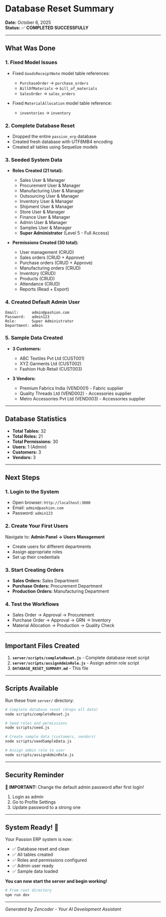 # Database Reset Summary

**Date:** October 6, 2025  
**Status:** ✅ **COMPLETED SUCCESSFULLY**

---

## What Was Done

### 1. **Fixed Model Issues**
- Fixed `GoodsReceiptNote` model table references:
  - `PurchaseOrder` → `purchase_orders`
  - `BillOfMaterials` → `bill_of_materials`
  - `SalesOrder` → `sales_orders`
  
- Fixed `MaterialAllocation` model table reference:
  - `inventories` → `inventory`

### 2. **Complete Database Reset**
- Dropped the entire `passion_erp` database
- Created fresh database with UTF8MB4 encoding
- Created all tables using Sequelize models

### 3. **Seeded System Data**
- **Roles Created (21 total):**
  - Sales User & Manager
  - Procurement User & Manager
  - Manufacturing User & Manager
  - Outsourcing User & Manager
  - Inventory User & Manager
  - Shipment User & Manager
  - Store User & Manager
  - Finance User & Manager
  - Admin User & Manager
  - Samples User & Manager
  - **Super Administrator** (Level 5 - Full Access)

- **Permissions Created (30 total):**
  - User management (CRUD)
  - Sales orders (CRUD + Approve)
  - Purchase orders (CRUD + Approve)
  - Manufacturing orders (CRUD)
  - Inventory (CRUD)
  - Products (CRUD)
  - Attendance (CRUD)
  - Reports (Read + Export)

### 4. **Created Default Admin User**
```
Email:      admin@pashion.com
Password:   admin123
Role:       Super Administrator
Department: admin
```

### 5. **Sample Data Created**
- **3 Customers:**
  - ABC Textiles Pvt Ltd (CUST001)
  - XYZ Garments Ltd (CUST002)
  - Fashion Hub Retail (CUST003)

- **3 Vendors:**
  - Premium Fabrics India (VEND001) - Fabric supplier
  - Quality Threads Ltd (VEND002) - Accessories supplier
  - Metro Accessories Pvt Ltd (VEND003) - Accessories supplier

---

## Database Statistics

- **Total Tables:** 32
- **Total Roles:** 21
- **Total Permissions:** 30
- **Users:** 1 (Admin)
- **Customers:** 3
- **Vendors:** 3

---

## Next Steps

### 1. **Login to the System**
   - Open browser: `http://localhost:3000`
   - Email: `admin@pashion.com`
   - Password: `admin123`

### 2. **Create Your First Users**
   Navigate to: **Admin Panel → Users Management**
   - Create users for different departments
   - Assign appropriate roles
   - Set up their credentials

### 3. **Start Creating Orders**
   - **Sales Orders:** Sales Department
   - **Purchase Orders:** Procurement Department
   - **Production Orders:** Manufacturing Department

### 4. **Test the Workflows**
   - Sales Order → Approval → Procurement
   - Purchase Order → Approval → GRN → Inventory
   - Material Allocation → Production → Quality Check

---

## Important Files Created

1. **`server/scripts/completeReset.js`** - Complete database reset script
2. **`server/scripts/assignAdminRole.js`** - Assign admin role script
3. **`DATABASE_RESET_SUMMARY.md`** - This file

---

## Scripts Available

Run these from `server/` directory:

```bash
# Complete database reset (drops all data)
node scripts/completeReset.js

# Seed roles and permissions
node scripts/seed.js

# Create sample data (customers, vendors)
node scripts/seedSampleData.js

# Assign admin role to user
node scripts/assignAdminRole.js
```

---

## Security Reminder

🔐 **IMPORTANT:** Change the default admin password after first login!

1. Login as admin
2. Go to Profile Settings
3. Update password to a strong one

---

## System Ready! 🎉

Your Passion ERP system is now:
- ✅ Database reset and clean
- ✅ All tables created
- ✅ Roles and permissions configured
- ✅ Admin user ready
- ✅ Sample data loaded

**You can now start the server and begin working!**

```bash
# From root directory
npm run dev
```

---

*Generated by Zencoder - Your AI Development Assistant*